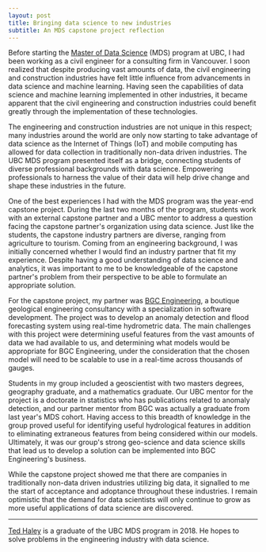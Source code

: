 ```yaml
---
layout: post
title: Bringing data science to new industries
subtitle: An MDS capstone project reflection
---
```


Before starting the [Master of Data Science](https://masterdatascience.science.ubc.ca/) (MDS) program at UBC, I had been working as a civil engineer for a consulting firm in Vancouver. I soon realized that despite producing vast amounts of data, the civil engineering and construction industries have felt little influence from advancements in data science and machine learning. Having seen the capabilities of data science and machine learning implemented in other industries, it became apparent that the civil engineering and construction industries could benefit greatly through the implementation of these technologies. 

The engineering and construction industries are not unique in this respect; many industries around the world are only now starting to take advantage of data science as the Internet of Things (IoT) and mobile computing has allowed for data collection in traditionally non-data driven industries. The UBC MDS program presented itself as a bridge, connecting students of diverse professional backgrounds with data science. Empowering professionals to harness the value of their data will help drive change and shape these industries in the future.

One of the best experiences I had with the MDS program was the year-end capstone project. During the last two months of the program, students work with an external capstone partner and a UBC mentor to address a question facing the capstone partner's organization using data science. Just like the students, the capstone industry partners are diverse, ranging from agriculture to tourism. Coming from an engineering background, I was initially concerned whether I would find an industry partner that fit my experience. Despite having a good understanding of data science and analytics, it was important to me to be knowledgeable of the capstone partner's problem from their perspective to be able to formulate an appropriate solution. 

For the capstone project, my partner was [BGC Engineering](https://bgcengineering.ca/), a boutique geological engineering consultancy with a specialization in software development. The project was to develop an anomaly detection and flood forecasting system using real-time hydrometric data. The main challenges with this project were determining useful features from the vast amounts of data we had available to us, and determining what models would be appropriate for BGC Engineering, under the consideration that the chosen model will need to be scalable to use in a real-time across thousands of gauges.

Students in my group included a geoscientist with two masters degrees, geography graduate, and a mathematics graduate. Our UBC mentor for the project is a doctorate in statistics who has publications related to anomaly detection, and our partner mentor from BGC was actually a graduate from last year's MDS cohort.  Having access to this breadth of knowledge in the group proved useful for identifying useful hydrological features in addition to eliminating extraneous features from being considered within our models. Ultimately, it was our group's strong geo-science and data science skills that lead us to develop a solution can be implemented into BGC Engineering's business. 

While the capstone project showed me that there are companies in traditionally non-data driven industries utilizing big data, it signalled to me the start of acceptance and adoptance throughout these industries. I remain optimistic that the demand for data scientists will only continue to grow as more useful applications of data science are discovered.

---------

[Ted Haley](https://tedhaley.github.io/) is a graduate of the UBC MDS program in 2018. He hopes to solve problems in the engineering industry with data science.
